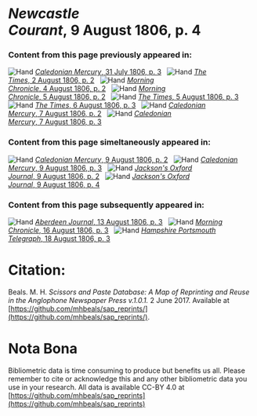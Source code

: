 # *Newcastle Courant*, 9 August 1806, p. 4  
  
### Content from this page previously appeared in:  
![Hand](http://scissorsandpaste.net/wp-content/uploads/2017/06/smallhandpointer.png) [*Caledonian Mercury*, 31 July 1806, p. 3](https://mhbeals.github.io/sap_html/Caledonian-Mercury/Caledonian-Mercury-31-July-1806-p-3)  
![Hand](http://scissorsandpaste.net/wp-content/uploads/2017/06/smallhandpointer.png) [*The Times*, 2 August 1806, p. 2](https://mhbeals.github.io/sap_html/The-Times/The-Times-2-August-1806-p-2)  
![Hand](http://scissorsandpaste.net/wp-content/uploads/2017/06/smallhandpointer.png) [*Morning Chronicle*, 4 August 1806, p. 2](https://mhbeals.github.io/sap_html/Morning-Chronicle/Morning-Chronicle-4-August-1806-p-2)  
![Hand](http://scissorsandpaste.net/wp-content/uploads/2017/06/smallhandpointer.png) [*Morning Chronicle*, 5 August 1806, p. 2](https://mhbeals.github.io/sap_html/Morning-Chronicle/Morning-Chronicle-5-August-1806-p-2)  
![Hand](http://scissorsandpaste.net/wp-content/uploads/2017/06/smallhandpointer.png) [*The Times*, 5 August 1806, p. 3](https://mhbeals.github.io/sap_html/The-Times/The-Times-5-August-1806-p-3)  
![Hand](http://scissorsandpaste.net/wp-content/uploads/2017/06/smallhandpointer.png) [*The Times*, 6 August 1806, p. 3](https://mhbeals.github.io/sap_html/The-Times/The-Times-6-August-1806-p-3)  
![Hand](http://scissorsandpaste.net/wp-content/uploads/2017/06/smallhandpointer.png) [*Caledonian Mercury*, 7 August 1806, p. 2](https://mhbeals.github.io/sap_html/Caledonian-Mercury/Caledonian-Mercury-7-August-1806-p-2)  
![Hand](http://scissorsandpaste.net/wp-content/uploads/2017/06/smallhandpointer.png) [*Caledonian Mercury*, 7 August 1806, p. 3](https://mhbeals.github.io/sap_html/Caledonian-Mercury/Caledonian-Mercury-7-August-1806-p-3)  
  
### Content from this page simeltaneously appeared in:  
![Hand](http://scissorsandpaste.net/wp-content/uploads/2017/06/smallhandpointer.png) [*Caledonian Mercury*, 9 August 1806, p. 2](https://mhbeals.github.io/sap_html/Caledonian-Mercury/Caledonian-Mercury-9-August-1806-p-2)  
![Hand](http://scissorsandpaste.net/wp-content/uploads/2017/06/smallhandpointer.png) [*Caledonian Mercury*, 9 August 1806, p. 3](https://mhbeals.github.io/sap_html/Caledonian-Mercury/Caledonian-Mercury-9-August-1806-p-3)  
![Hand](http://scissorsandpaste.net/wp-content/uploads/2017/06/smallhandpointer.png) [*Jackson's Oxford Journal*, 9 August 1806, p. 2](https://mhbeals.github.io/sap_html/Jackson's-Oxford-Journal/Jackson's-Oxford-Journal-9-August-1806-p-2)  
![Hand](http://scissorsandpaste.net/wp-content/uploads/2017/06/smallhandpointer.png) [*Jackson's Oxford Journal*, 9 August 1806, p. 4](https://mhbeals.github.io/sap_html/Jackson's-Oxford-Journal/Jackson's-Oxford-Journal-9-August-1806-p-4)  
  
### Content from this page subsequently appeared in:  
![Hand](http://scissorsandpaste.net/wp-content/uploads/2017/06/smallhandpointer.png) [*Aberdeen Journal*, 13 August 1806, p. 3](https://mhbeals.github.io/sap_html/Aberdeen-Journal/Aberdeen-Journal-13-August-1806-p-3)  
![Hand](http://scissorsandpaste.net/wp-content/uploads/2017/06/smallhandpointer.png) [*Morning Chronicle*, 16 August 1806, p. 3](https://mhbeals.github.io/sap_html/Morning-Chronicle/Morning-Chronicle-16-August-1806-p-3)  
![Hand](http://scissorsandpaste.net/wp-content/uploads/2017/06/smallhandpointer.png) [*Hampshire Portsmouth Telegraph*, 18 August 1806, p. 3](https://mhbeals.github.io/sap_html/Hampshire-Portsmouth-Telegraph/Hampshire-Portsmouth-Telegraph-18-August-1806-p-3)  


# Citation: 

Beals. M. H. *Scissors and Paste Database: A Map of Reprinting and Reuse in the Anglophone Newspaper Press v.1.0.1.* 2 June 2017. Available at [https://github.com/mhbeals/sap_reprints/](https://github.com/mhbeals/sap_reprints/). 

# Nota Bona

Bibliometric data is time consuming to produce but benefits us all. Please remember to cite or acknowledge this and any other bibliometric data you use in your research. All data is available CC-BY 4.0 at [https://github.com/mhbeals/sap_reprints](https://github.com/mhbeals/sap_reprints)